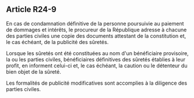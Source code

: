 Article R24-9
----
En cas de condamnation définitive de la personne poursuivie au paiement de
dommages et intérêts, le procureur de la République adresse à chacune des
parties civiles une copie des documents attestant de la constitution et, le cas
échéant, de la publicité des sûretés.

Lorsque les sûretés ont été constituées au nom d'un bénéficiaire provisoire, la
ou les parties civiles, bénéficiaires définitives des sûretés établies à leur
profit, en informent celui-ci et, le cas échéant, la caution ou le détenteur du
bien objet de la sûreté.

Les formalités de publicité modificatives sont accomplies à la diligence des
parties civiles.
